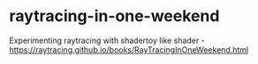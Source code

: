 # raytracing-in-one-weekend
Experimenting raytracing with shadertoy like shader - https://raytracing.github.io/books/RayTracingInOneWeekend.html
